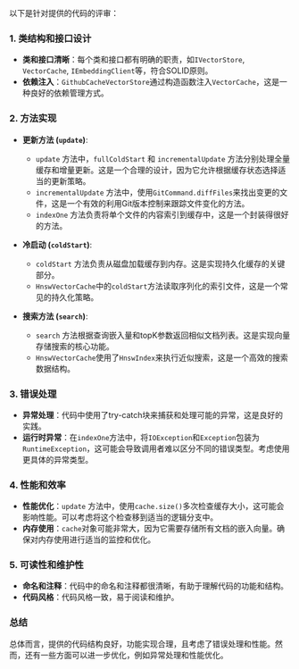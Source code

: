 以下是针对提供的代码的评审：

### 1. 类结构和接口设计

- **类和接口清晰**：每个类和接口都有明确的职责，如`IVectorStore`, `VectorCache`, `IEmbeddingClient`等，符合SOLID原则。
- **依赖注入**：`GithubCacheVectorStore`通过构造函数注入`VectorCache`，这是一种良好的依赖管理方式。

### 2. 方法实现

- **更新方法 (`update`)**:
  - `update` 方法中，`fullColdStart` 和 `incrementalUpdate` 方法分别处理全量缓存和增量更新。这是一个合理的设计，因为它允许根据缓存状态选择适当的更新策略。
  - `incrementalUpdate` 方法中，使用`GitCommand.diffFiles`来找出变更的文件，这是一个有效的利用Git版本控制来跟踪文件变化的方法。
  - `indexOne` 方法负责将单个文件的内容索引到缓存中，这是一个封装得很好的方法。

- **冷启动 (`coldStart`)**:
  - `coldStart` 方法负责从磁盘加载缓存到内存。这是实现持久化缓存的关键部分。
  - `HnswVectorCache`中的`coldStart`方法读取序列化的索引文件，这是一个常见的持久化策略。

- **搜索方法 (`search`)**:
  - `search` 方法根据查询嵌入量和topK参数返回相似文档列表。这是实现向量存储搜索的核心功能。
  - `HnswVectorCache`使用了`HnswIndex`来执行近似搜索，这是一个高效的搜索数据结构。

### 3. 错误处理

- **异常处理**：代码中使用了try-catch块来捕获和处理可能的异常，这是良好的实践。
- **运行时异常**：在`indexOne`方法中，将`IOException`和`Exception`包装为`RuntimeException`，这可能会导致调用者难以区分不同的错误类型。考虑使用更具体的异常类型。

### 4. 性能和效率

- **性能优化**：`update` 方法中，使用`cache.size()`多次检查缓存大小，这可能会影响性能。可以考虑将这个检查移到适当的逻辑分支中。
- **内存使用**：`cache`对象可能非常大，因为它需要存储所有文档的嵌入向量。确保对内存使用进行适当的监控和优化。

### 5. 可读性和维护性

- **命名和注释**：代码中的命名和注释都很清晰，有助于理解代码的功能和结构。
- **代码风格**：代码风格一致，易于阅读和维护。

### 总结

总体而言，提供的代码结构良好，功能实现合理，且考虑了错误处理和性能。然而，还有一些方面可以进一步优化，例如异常处理和性能优化。